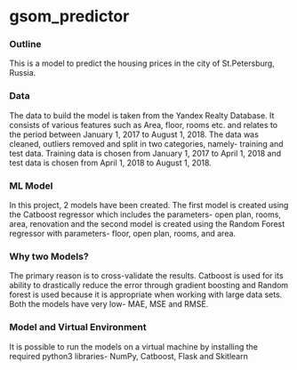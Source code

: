# gsom_predictor

### Outline
This is a model to predict the housing prices in the city of St.Petersburg, Russia. 

### Data
The data to build the model is taken from the Yandex Realty Database. It consists of various features such as Area, floor, rooms etc. and relates to the period between January 1, 2017 to August 1, 2018. The data was cleaned, outliers removed and split in two categories, namely- training and test data. Training data is chosen from January 1, 2017 to April 1, 2018 and test data is chosen from April 1, 2018 to August 1, 2018.

### ML Model
In this project, 2 models have been created. The first model is created using the Catboost regressor which includes the parameters- open plan, rooms, area, renovation and the second model is created using the Random Forest regressor with parameters- floor, open plan, rooms, and area.

### Why two Models?
The primary reason is to cross-validate the results. Catboost is used for its ability to drastically reduce the error through gradient boosting and Random forest is used because it is appropriate when working with large data sets. Both the models have very low- MAE, MSE and RMSE.

### Model and Virtual Environment
It is possible to run the models on a virtual machine by installing the required python3 libraries- NumPy, Catboost, Flask and Skitlearn



